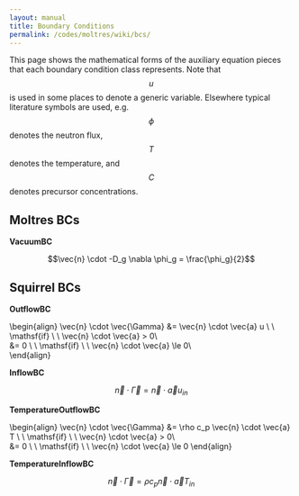 ```yaml
---
layout: manual
title: Boundary Conditions
permalink: /codes/moltres/wiki/bcs/
---
```


This page shows the mathematical forms of the auxiliary equation pieces that
each boundary condition class represents. Note that $$u$$ is used in some places to denote a
generic variable. Elsewhere typical literature symbols are used, e.g. $$\phi$$
denotes the neutron flux, $$T$$ denotes the temperature, and $$C$$ denotes
precursor concentrations.

## Moltres BCs

**VacuumBC**

$$\vec{n} \cdot -D_g \nabla \phi_g = \frac{\phi_g}{2}$$

## Squirrel BCs

**OutflowBC**

\begin{align}
\vec{n} \cdot \vec{\Gamma} &= \vec{n} \cdot \vec{a} u \ \ \mathsf{if} \ \ \vec{n} \cdot \vec{a} > 0\\\
&= 0 \ \ \mathsf{if} \ \ \vec{n} \cdot \vec{a} \le 0\\\
\end{align}

**InflowBC**

$$\vec{n} \cdot \vec{\Gamma} = \vec{n} \cdot \vec{a} u_{in}$$

**TemperatureOutflowBC**

\begin{align}
\vec{n} \cdot \vec{\Gamma} &= \rho c_p \vec{n} \cdot \vec{a} T \ \ \mathsf{if} \ \ \vec{n} \cdot \vec{a} > 0\\\
&= 0 \ \ \mathsf{if} \ \ \vec{n} \cdot \vec{a} \le 0
\end{align}

**TemperatureInflowBC**

$$\vec{n} \cdot \vec{\Gamma} = \rho c_p \vec{n} \cdot \vec{a} T_{in}$$
